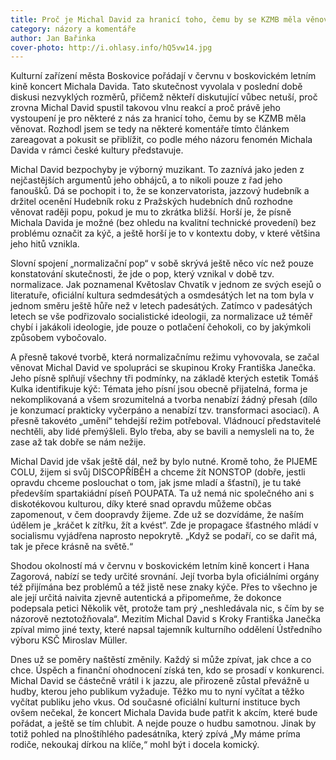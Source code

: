 ```yaml
---
title: Proč je Michal David za hranicí toho, čemu by se KZMB měla věnovat
category: názory a komentáře
author: Jan Bařinka
cover-photo: http://i.ohlasy.info/hQ5vw14.jpg
---
```


Kulturní zařízení města Boskovice pořádají v červnu v boskovickém letním kině koncert Michala Davida. Tato skutečnost vyvolala v poslední době diskusi nezvyklých rozměrů, přičemž někteří diskutující vůbec netuší, proč zrovna Michal David spustil takovou vlnu reakcí a proč právě jeho vystoupení je pro některé z nás za hranicí toho, čemu by se KZMB měla věnovat. Rozhodl jsem se tedy na některé komentáře tímto článkem zareagovat a pokusit se přiblížit, co podle mého názoru fenomén Michala Davida v rámci české kultury představuje.

Michal David bezpochyby je výborný muzikant. To zaznívá jako jeden z nejčastějších argumentů jeho obhájců, a to nikoli pouze z řad jeho fanoušků. Dá se pochopit i to, že se konzervatorista, jazzový hudebník a držitel ocenění Hudebník roku z Pražských hudebních dnů rozhodne věnovat raději popu, pokud je mu to zkrátka bližší. Horší je, že písně Michala Davida je možné (bez ohledu na kvalitní technické provedení) bez problému označit za kýč, a ještě horší je to v kontextu doby, v které většina jeho hitů vznikla.

Slovní spojení „normalizační pop“ v sobě skrývá ještě něco víc než pouze konstatování skutečnosti, že jde o pop, který vznikal v době tzv. normalizace. Jak poznamenal Květoslav Chvatík v jednom ze svých esejů o literatuře, oficiální kultura sedmdesátých a osmdesátých let na tom byla v jednom směru ještě hůře než v letech padesátých. Zatímco v padesátých letech se vše podřizovalo socialistické ideologii, za normalizace už téměř chybí i jakákoli ideologie, jde pouze o potlačení čehokoli, co by jakýmkoli způsobem vybočovalo.

A přesně takové tvorbě, která normalizačnímu režimu vyhovovala, se začal věnovat Michal David ve spolupráci se skupinou Kroky Františka Janečka. Jeho písně splňují všechny tři podmínky, na základě kterých estetik Tomáš Kulka identifikuje kýč: Témata jeho písní jsou obecně přijatelná, forma je nekomplikovaná a všem srozumitelná a tvorba nenabízí žádný přesah (dílo je konzumací prakticky vyčerpáno a nenabízí tzv. transformaci asociací). A přesně takovéto „umění“ tehdejší režim potřeboval. Vládnoucí představitelé nechtěli, aby lidé přemýšleli. Bylo třeba, aby se bavili a nemysleli na to, že zase až tak dobře se nám nežije.

Michal David jde však ještě dál, než by bylo nutné. Kromě toho, že PIJEME COLU, žijem si svůj DISCOPŘÍBĚH a chceme žít NONSTOP (dobře, jestli opravdu chceme poslouchat o tom, jak jsme mladí a šťastní), je tu také především spartakiádní píseň POUPATA. Ta už nemá nic společného ani s diskotékovou kulturou, díky které snad opravdu můžeme občas zapomenout, v čem doopravdy žijeme. Zde už se dozvídáme, že naším údělem je „kráčet k zítřku, žít a kvést“. Zde je propagace šťastného mládí v socialismu vyjádřena naprosto nepokrytě. „Když se podaří, co se dařit má, tak je přece krásně na světě.“

Shodou okolností má v červnu v boskovickém letním kině koncert i Hana Zagorová, nabízí se tedy určité srovnání. Její tvorba byla oficiálními orgány též přijímána bez problémů a též jistě nese znaky kýče. Přes to všechno je ale její určitá naivita zjevně autentická a připomeňme, že dokonce podepsala petici Několik vět, protože tam prý „neshledávala nic, s čím by se názorově neztotožňovala“. Mezitím Michal David s Kroky Františka Janečka zpíval mimo jiné texty, které napsal tajemník kulturního oddělení Ústředního výboru KSČ Miroslav Müller.

Dnes už se poměry naštěstí změnily. Každý si může zpívat, jak chce a co chce. Úspěch a finanční ohodnocení získá ten, kdo se prosadí v konkurenci. Michal David se částečně vrátil i k jazzu, ale přirozeně zůstal převážně u hudby, kterou jeho publikum vyžaduje. Těžko mu to nyní vyčítat a těžko vyčítat publiku jeho vkus. Od současné oficiální kulturní instituce bych ovšem nečekal, že koncert Michala Davida bude patřit k akcím, které bude pořádat, a ještě se tím chlubit. A nejde pouze o hudbu samotnou. Jinak by totiž pohled na plnoštíhlého padesátníka, který zpívá „My máme príma rodiče, nekoukaj dírkou na klíče,“ mohl být i docela komický.
